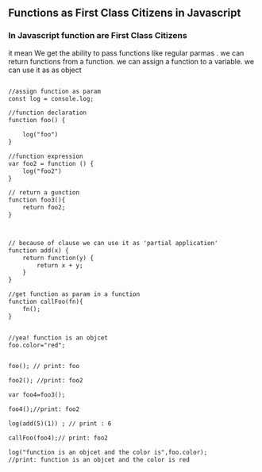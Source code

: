 
## Functions as First Class Citizens in Javascript

### In Javascript function are First Class Citizens
it mean We get the ability to pass functions like regular parmas .
we can return functions from a function.
we can assign a function to a variable.
we can use it as as object 



```html

//assign function as param
const log = console.log;

//function declaration
function foo() {

    log("foo")
}

//function expression
var foo2 = function () {
    log("foo2")
}

// return a gunction 
function foo3(){
    return foo2;
}



// because of clause we can use it as 'partial application' 
function add(x) {
    return function(y) {
        return x + y;
    }   
}

//get function as param in a function
function callFoo(fn){
    fn();
}


//yea! function is an objcet
foo.color="red"; 


foo(); // print: foo

foo2(); //print: foo2

var foo4=foo3();

foo4();//print: foo2

log(add(5)(1)) ; // print : 6

callFoo(foo4);// print: foo2

log("function is an objcet and the color is",foo.color);
//print: function is an objcet and the color is red
```
